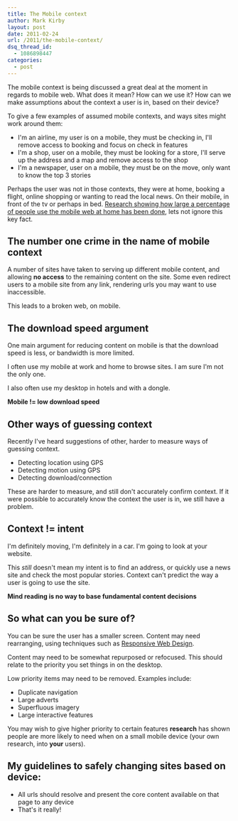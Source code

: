 ```yaml
---
title: The Mobile context
author: Mark Kirby
layout: post
date: 2011-02-24
url: /2011/the-mobile-context/
dsq_thread_id:
  - 1086898447
categories:
  - post
---
```

The mobile context is being discussed a great deal at the moment in regards to mobile web. What does it mean? How can we use it? How can we make assumptions about the context a user is in, based on their device?

To give a few examples of assumed mobile contexts, and ways sites might work around them:

  * I'm an airline, my user is on a mobile, they must be checking in, I'll remove access to booking and focus on check in features
  * I'm a shop, user on a mobile, they must be looking for a store, I'll serve up the address and a map and remove access to the shop
  * I'm a newspaper, user on a mobile, they must be on the move, only want to know the top 3 stories

Perhaps the user was not in those contexts, they were at home, booking a flight, online shopping or wanting to read the local news. On their mobile, in front of the tv or perhaps in bed. [Research showing how large a percentage of people use the mobile web at home has been done][2], lets not ignore this key fact.

## The number one crime in the name of mobile context

A number of sites have taken to serving up different mobile content, and allowing **no access** to the remaining content on the site. Some even redirect users to a mobile site from any link, rendering urls you may want to use inaccessible.

This leads to a broken web, on mobile.

## The download speed argument

One main argument for reducing content on mobile is that the download speed is less, or bandwidth is more limited.

I often use my mobile at work and home to browse sites. I am sure I'm not the only one.

I also often use my desktop in hotels and with a dongle.

**Mobile != low download speed**

## Other ways of guessing context

Recently I've heard suggestions of other, harder to measure ways of guessing context.

  * Detecting location using GPS
  * Detecting motion using GPS
  * Detecting download/connection

These are harder to measure, and still don't accurately confirm context. If it were possible to accurately know the context the user is in, we still have a problem.

## Context != intent

I'm definitely moving, I'm definitely in a car. I'm going to look at your website.

This *still* doesn't mean my intent is to find an address, or quickly use a news site and check the most popular stories. Context can't predict the way a user is going to use the site.

**Mind reading is no way to base fundamental content decisions**

## So what can you be sure of?

You can be sure the user has a smaller screen. Content may need rearranging, using techniques such as [Responsive Web Design][3].

Content may need to be somewhat repurposed or refocused. This should relate to the priority you set things in on the desktop.

Low priority items may need to be removed. Examples include:

  * Duplicate navigation
  * Large adverts
  * Superfluous imagery
  * Large interactive features

You may wish to give higher priority to certain features **research** has shown people are more likely to need when on a small mobile device (your own research, into **your** users).

## My guidelines to safely changing sites based on device:

  * All urls should resolve and present the core content available on that page to any device
  * That's it really!


 [1]: http://www.flickr.com/photos/sansharma/4025098447/
 [2]: http://thefonecast.com/News/tabid/62/EntryId/3602/Mobile-shopping-is-popular-when-watching-TV-says-Orange-UK-research.aspx
 [3]: http://www.alistapart.com/articles/responsive-web-design/